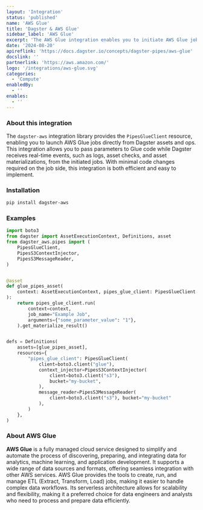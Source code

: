 ```yaml
---
layout: 'Integration'
status: 'published'
name: 'AWS Glue'
title: 'Dagster & AWS Glue'
sidebar_label: 'AWS Glue'
excerpt: 'The AWS Glue integration enables you to initiate AWS Glue jobs directly from Dagster, seamlessly pass parameters to your code, and stream logs and structured messages back into Dagster.'
date: '2024-08-20'
apireflink: 'https://docs.dagster.io/concepts/dagster-pipes/aws-glue'
docslink: ''
partnerlink: 'https://aws.amazon.com/'
logo: '/integrations/aws-glue.svg'
categories:
  - 'Compute'
enabledBy:
  - ''
enables:
  - ''
---
```


### About this integration

The `dagster-aws` integration library provides the `PipesGlueClient` resource, enabling you to launch AWS Glue jobs directly from Dagster assets and ops. This integration allows you to pass parameters to Glue code while Dagster receives real-time events, such as logs, asset checks, and asset materializations, from the initiated jobs. With minimal code changes required on the job side, this integration is both efficient and easy to implement.

### Installation

```bash
pip install dagster-aws
```

### Examples

```python
import boto3
from dagster import AssetExecutionContext, Definitions, asset
from dagster_aws.pipes import (
    PipesGlueClient,
    PipesS3ContextInjector,
    PipesS3MessageReader,
)


@asset
def glue_pipes_asset(
    context: AssetExecutionContext, pipes_glue_client: PipesGlueClient
):
    return pipes_glue_client.run(
        context=context,
        job_name="Example Job",
        arguments={"some_parameter_value": "1"},
    ).get_materialize_result()


defs = Definitions(
    assets=[glue_pipes_asset],
    resources={
        "pipes_glue_client": PipesGlueClient(
            client=boto3.client("glue"),
            context_injector=PipesS3ContextInjector(
                client=boto3.client("s3"),
                bucket="my-bucket",
            ),
            message_reader=PipesS3MessageReader(
                client=boto3.client("s3"), bucket="my-bucket"
            ),
        )
    },
)
```

### About AWS Glue

**AWS Glue** is a fully managed cloud service designed to simplify and automate the process of discovering, preparing, and integrating data for analytics, machine learning, and application development. It supports a wide range of data sources and formats, offering seamless integration with other AWS services. AWS Glue provides the tools to create, run, and manage ETL (Extract, Transform, Load) jobs, making it easier to handle complex data workflows. Its serverless architecture allows for scalability and flexibility, making it a preferred choice for data engineers and analysts who need to process and prepare data efficiently.
